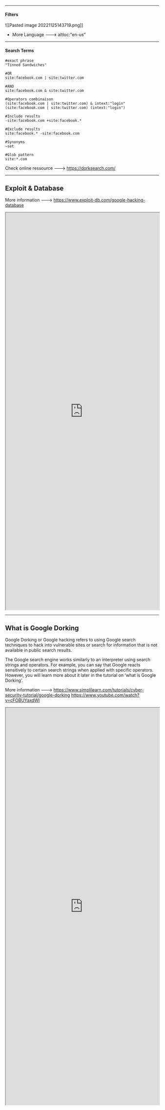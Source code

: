 --- ---

<h4>Filters</h4>

![[Pasted image 20221125143719.png]]

- More
	Language ---> altloc:"en-us"
	

---

<h4>Search Terms</h4>

```
#exact phrase
"Tinned Sandwiches"

#OR
site:facebook.com | site:twitter.com

#AND
site:facebook.com & site:twitter.com

#Operators combinaison
(site:facebook.com | site:twitter.com) & intext:"login"
(site:facebook.com | site:twitter.com) (intext:"login")

#Include results
-site:facebook.com +site:facebook.*

#Exclude results
site:facebook.* -site:facebook.com

#Synonyms
~set

#Glob pattern
site:*.com
```

Check online ressource ---> https://dorksearch.com/

---

<h2>Exploit & Database</h2>

More information ---> https://www.exploit-db.com/google-hacking-database

<iframe src="https://www.exploit-db.com/google-hacking-database" width="100%" height="1300"></iframe>

---

<h2>What is Google Dorking</h2>

Google Dorking or Google hacking refers to using Google search techniques to hack into vulnerable sites or search for information that is not available in public search results.

The Google search engine works similarly to an interpreter using search strings and operators. For example, you can say that Google reacts sensitively to certain search strings when applied with specific operators. However, you will learn more about it later in the tutorial on ‘what is Google Dorking’.

More information ---> 
https://www.simplilearn.com/tutorials/cyber-security-tutorial/google-dorking
https://www.youtube.com/watch?v=cFOBUYaxdWI

<iframe src="https://www.simplilearn.com/tutorials/cyber-security-tutorial/google-dorking" width="100%" height="1300"></iframe>